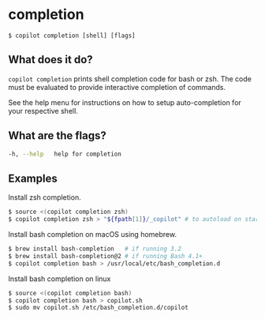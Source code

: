 # completion
```
$ copilot completion [shell] [flags]
```

## What does it do?
`copilot completion` prints shell completion code for bash or zsh. The code must be evaluated to provide interactive completion of commands.

See the help menu for instructions on how to setup auto-completion for your respective shell.

## What are the flags?
```bash
-h, --help   help for completion
```

## Examples
Install zsh completion.
```bash
$ source <(copilot completion zsh)
$ copilot completion zsh > "${fpath[1]}/_copilot" # to autoload on startup
```
Install bash completion on macOS using homebrew.
```bash
$ brew install bash-completion   # if running 3.2
$ brew install bash-completion@2 # if running Bash 4.1+
$ copilot completion bash > /usr/local/etc/bash_completion.d
```
Install bash completion on linux
```bash
$ source <(copilot completion bash)
$ copilot completion bash > copilot.sh
$ sudo mv copilot.sh /etc/bash_completion.d/copilot
```